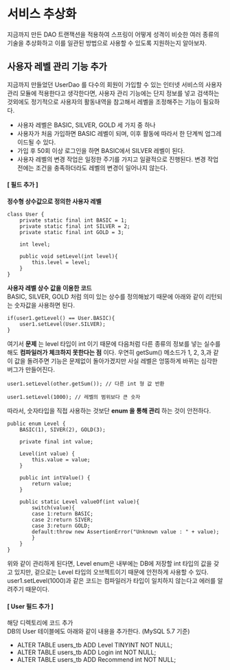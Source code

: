 # 서비스 추상화
지금까지 만든 DAO 트랜잭션을 적용하여 스프링이 어떻게 성격이 비슷한 여러 종류의 기술을 추상화하고 이를 일관된 방법으로 사용할 수 있도록 지원하는지 알아보자.

## 사용자 레벨 관리 기능 추가
지금까지 만들었던 UserDao 를 다수의 회원이 가입할 수 있는 인터넷 서비스의 사용자 관리 모듈에 적용한다고 생각한다면, 사용자 관리 기능에는 단지 정보를 넣고 검색하는 것외에도 정기적으로 사용자의 활동내역을 참고해서 레벨을 조정해주는 기능이 필요하다.
* 사용자 레벨은 BASIC, SILVER, GOLD 세 가지 중 하나
* 사용자가 처음 가입하면 BASIC 레벨이 되며, 이후 활동에 따라서 한 단계씩 업그레이드될 수 있다.
* 가입 후 50회 이상 로그인을 하면 BASIC에서 SILVER 레벨이 된다.
* 사용자 레벨의 변경 작업은 일정한 주기를 가지고 일괄적으로 진행된다. 변경 작업 전에는 조건을 충족하더라도 레벨의 변경이 일어나지 않는다.

#### [ 필드 추가 ]
__정수형 상수값으로 정의한 사용자 레벨__
~~~
class User {
	private static final int BASIC = 1;
	private static final int SILVER = 2;
	private static final int GOLD = 3;
	
	int level;
	
	public void setLevel(int level){
		this.level = level;
	}
}
~~~  
  
__사용자 레벨 상수 값을 이용한 코드__  
BASIC, SILVER, GOLD 처럼 의미 있는 상수를 정의해놨기 때문에 아래와 같이 리턴되는 숫자값을 사용하면 된다.
~~~
if(user1.getLevel() == User.BASIC){
	user1.setLevel(User.SILVER);
}
~~~
여기서 __문제__ 는 level 타입이 int 이기 때문에 다음처럼 다른 종류의 정보를 넣는 실수를해도 __컴파일러가 체크하지 못한다는 점__ 이다. 우연히 getSum() 메소드가 1, 2, 3,과 같이 값을 돌려주면 기능은 문제없이 돌아가겠지만 사실 레벨은 엉뚱하게 바뀌는 심각한 버그가 만들어진다.
~~~
user1.setLevel(other.getSum()); // 다른 int 형 값 반환

user1.setLevel(1000); // 레벨의 범위보다 큰 숫자
~~~
따라서, 숫자타입을 직접 사용하는 것보단 __enum 을 통해 관리__ 하는 것이 안전하다.
~~~
public enum Level {
	BASIC(1), SIVER(2), GOLD(3);

	private final int value;

	Level(int value) {
		this.value = value;
	}

	public int intValue() {
		return value;
	}

	public static Level valueOf(int value){
        switch(value){
        case 1:return BASIC;
        case 2:return SIVER;
        case 3:return GOLD;
        default:throw new AssertionError("Unknown value : " + value);
        }
	}
}
~~~
위와 같이 관리하게 된다면, Level enum은 내부에는 DB에 저장할 int 타입의 값을 갖고 있지만, 겉으로는 Level 타입의 오브젝트이기 때문에 안전하게 사용할 수 있다. user1.setLevel(1000)과 같은 코드는 컴파일러가 타입이 일치하지 않는다고 에러를 알려주기 때문이다.
 
#### [ User 필드 추가 ]
해당 디렉토리에 코드 추가  
DB의 User 테이블에도 아래와 같이 내용을 추가한다. (MySQL 5.7 기준)
* ALTER TABLE users_tb ADD Level TINYINT NOT NULL;  
* ALTER TABLE users_tb ADD Login int NOT NULL;
* ALTER TABLE users_tb ADD Recommend int NOT NULL;

